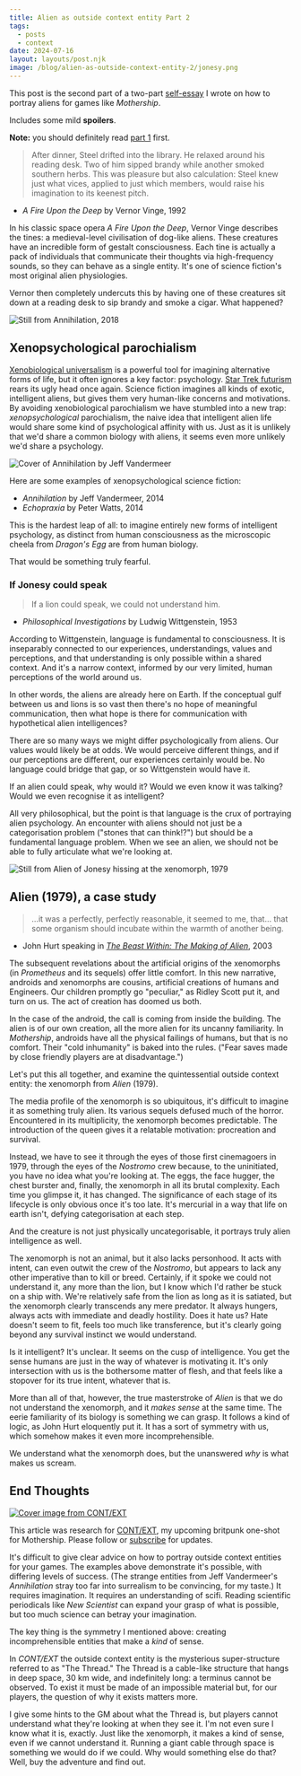 ```yaml
---
title: Alien as outside context entity Part 2
tags:
  - posts
  - context
date: 2024-07-16
layout: layouts/post.njk
image: /blog/alien-as-outside-context-entity-2/jonesy.png
---
```

<aside>


This post is the second part of a two-part [self-essay](https://rolltodoubt.wordpress.com/2023/12/23/on-creative-method/) I wrote on how to portray aliens for games like _Mothership_.

Includes some mild **spoilers**.

**Note:** you should definitely read [part 1](/blog/alien-as-outside-context-entity) first.

</aside>

>After dinner, Steel drifted into the library. He relaxed around his reading desk. Two of him sipped brandy while another smoked southern herbs. This was pleasure but also calculation: Steel knew just what vices, applied to just which members, would raise his imagination to its keenest pitch.

- _A Fire Upon the Deep_ by Vernor Vinge, 1992

In his classic space opera _A Fire Upon the Deep_, Vernor Vinge describes the tines: a medieval-level civilisation of dog-like aliens. These creatures have an incredible form of gestalt consciousness. Each tine is actually a pack of individuals that communicate their thoughts via high-frequency sounds, so they can behave as a single entity. It's one of science fiction's most original alien physiologies.

Vernor then completely undercuts this by having one of these creatures sit down at a reading desk to sip brandy and smoke a cigar. What happened?

![Still from Annihilation, 2018](./content/blog/alien-as-outside-context-entity-2/annihilation.webp "The Lighthouse")

## Xenopsychological parochialism

[Xenobiological universalism](/blog/alien-as-outside-context-entity/#xenobiological-universalism) is a powerful tool for imagining alternative forms of life, but it often ignores a key factor: psychology. [Star Trek futurism](/blog/alien-as-outside-context-entity/#star-trek-futurism) rears its ugly head once again. Science fiction imagines all kinds of exotic, intelligent aliens, but gives them very human-like concerns and motivations. By avoiding xenobiological parochialism we have stumbled into a new trap: *xenopsychological* parochialism, the naive idea that intelligent alien life would share some kind of psychological affinity with us. Just as it is unlikely that we'd share a common biology with aliens, it seems even more unlikely we'd share a psychology.

<aside>

![Cover of Annihilation by Jeff Vandermeer](./content/blog/alien-as-outside-context-entity-2/annihilation.jpg "Annihilation")

Here are some examples of xenopsychological science fiction:

- *Annihilation* by Jeff Vandermeer, 2014
- *Echopraxia* by Peter Watts, 2014

</aside>


This is the hardest leap of all: to imagine entirely new forms of intelligent psychology, as distinct from human consciousness as the microscopic cheela from _Dragon's Egg_ are from human biology.

That would be something truly fearful.

### If Jonesy could speak

>If a lion could speak, we could not understand him.
- _Philosophical Investigations_ by Ludwig Wittgenstein, 1953

According to Wittgenstein, language is fundamental to consciousness. It is inseparably connected to our experiences, understandings, values and perceptions, and that understanding is only possible within a shared context. And it's a narrow context, informed by our very limited, human perceptions of the world around us.

In other words, the aliens are already here on Earth. If the conceptual gulf between us and lions is so vast then there's no hope of meaningful communication, then what hope is there for communication with hypothetical alien intelligences?

There are so many ways we might differ psychologically from aliens. Our values would likely be at odds. We would perceive different things, and if our perceptions are different, our experiences certainly would be. No language could bridge that gap, or so Wittgenstein would have it.

If an alien could speak, why would it? Would we even know it was talking? Would we even recognise it as intelligent?

All very philosophical, but the point is that language is the crux of portraying alien psychology. An encounter with aliens should not just be a categorisation problem ("stones that can think!?") but should be a fundamental language problem. When we see an alien, we should not be able to fully articulate what we're looking at.

![Still from Alien of Jonesy hissing at the xenomorph, 1979](./content/blog/alien-as-outside-context-entity-2/jonesy.png "Jonesy knows what's up")


## Alien (1979), a case study

>...it was a perfectly, perfectly reasonable, it seemed to me, that... that some organism should incubate within the warmth of another being.

- John Hurt speaking in *[The Beast Within: The Making of Alien](https://www.youtube.com/watch?v=F4G1Jg1oJt8)*, 2003

<aside>


The subsequent revelations about the artificial origins of the xenomorphs (in *Prometheus* and its sequels) offer little comfort. In this new narrative, androids and xenomorphs are cousins, artificial creations of humans and Engineers. Our children promptly go "peculiar," as Ridley Scott put it, and turn on us. The act of creation has doomed us both.

In the case of the android, the call is coming from inside the building. The alien is of our own creation, all the more alien for its uncanny familiarity. In *Mothership*, androids have all the physical failings of humans, but that is no comfort. Their "cold inhumanity" is baked into the rules. ("Fear saves made by close friendly players are at disadvantage.")

</aside>

Let's put this all together, and examine the quintessential outside context entity: the xenomorph from _Alien_ (1979).

The media profile of the xenomorph is so ubiquitous, it's difficult to imagine it as something truly alien. Its various sequels defused much of the horror. Encountered in its multiplicity, the xenomorph becomes predictable. The introduction of the queen gives it a relatable motivation: procreation and survival.

Instead, we have to see it through the eyes of those first cinemagoers in 1979, through the eyes of the _Nostromo_ crew because, to the uninitiated, you have no idea what you're looking at. The eggs, the face hugger, the chest burster and, finally, the xenomorph in all its brutal complexity. Each time you glimpse it, it has changed. The significance of each stage of its lifecycle is only obvious once it's too late. It's mercurial in a way that life on earth isn't, defying categorisation at each step.

And the creature is not just physically uncategorisable, it portrays truly alien intelligence as well.

The xenomorph is not an animal, but it also lacks personhood. It acts with intent, can even outwit the crew of the *Nostromo*, but appears to lack any other imperative than to kill or breed. Certainly, if it spoke we could not understand it, any more than the lion, but I know which I'd rather be stuck on a ship with. We're relatively safe from the lion as long as it is satiated, but the xenomorph clearly transcends any mere predator. It always hungers, always acts with immediate and deadly hostility. Does it hate us? Hate doesn't seem to fit, feels too much like transference, but it's clearly going beyond any survival instinct we would understand.

Is it intelligent? It's unclear. It seems on the cusp of intelligence. You get the sense humans are just in the way of whatever is motivating it. It's only intersection with us is the bothersome matter of flesh, and that feels like a stopover for its true intent, whatever that is.

More than all of that, however, the true masterstroke of _Alien_ is that we do not understand the xenomorph, and it *makes sense* at the same time. The eerie familiarity of its biology is something we can grasp. It follows a kind of logic, as John Hurt eloquently put it. It has a sort of symmetry with us, which somehow makes it even more incomprehensible.

We understand what the xenomorph does, but the unanswered *why* is what makes us scream.

## End Thoughts

<aside>

[![Cover image from CONT/EXT](./content/products/context/context.png "CONT/EXT")](https://grislyeye.com/products/context)

This article was research for [CONT/EXT](https://grislyeye.com/products/context), my upcoming britpunk one-shot for Mothership. Please follow or [subscribe](/mailing-list/) for updates.

</aside>

It's difficult to give clear advice on how to portray outside context entities for your games. The examples above demonstrate it's possible, with differing levels of success. (The strange entities from Jeff Vandermeer's _Annihilation_ stray too far into surrealism to be convincing, for my taste.) It requires imagination. It requires an understanding of scifi. Reading scientific periodicals like _New Scientist_ can expand your grasp of what is possible, but too much science can betray your imagination.

The key thing is the symmetry I mentioned above: creating incomprehensible entities that make a *kind* of sense.

In _CONT/EXT_ the outside context entity is the mysterious super-structure referred to as "The Thread."  The Thread is a cable-like structure that hangs in deep space, 30 km wide, and indefinitely long: a terminus cannot be observed. To exist it must be made of an impossible material but, for our players, the question of why it exists matters more.

I give some hints to the GM about what the Thread is, but players cannot understand what they're looking at when they see it. I'm not even sure I know what it is, exactly. Just like the xenomorph, it makes a kind of sense, even if we cannot understand it. Running a giant cable through space is something we would do if we could. Why would something else do that? Well, buy the adventure and find out.
